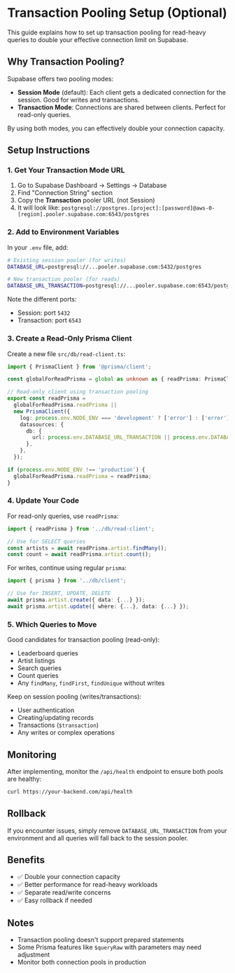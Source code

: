 # Transaction Pooling Setup (Optional)

This guide explains how to set up transaction pooling for read-heavy queries to double your effective connection limit on Supabase.

## Why Transaction Pooling?

Supabase offers two pooling modes:
- **Session Mode** (default): Each client gets a dedicated connection for the session. Good for writes and transactions.
- **Transaction Mode**: Connections are shared between clients. Perfect for read-only queries.

By using both modes, you can effectively double your connection capacity.

## Setup Instructions

### 1. Get Your Transaction Mode URL

1. Go to Supabase Dashboard → Settings → Database
2. Find "Connection String" section
3. Copy the **Transaction** pooler URL (not Session)
4. It will look like: `postgresql://postgres.[project]:[password]@aws-0-[region].pooler.supabase.com:6543/postgres`

### 2. Add to Environment Variables

In your `.env` file, add:

```bash
# Existing session pooler (for writes)
DATABASE_URL=postgresql://...pooler.supabase.com:5432/postgres

# New transaction pooler (for reads)
DATABASE_URL_TRANSACTION=postgresql://...pooler.supabase.com:6543/postgres
```

Note the different ports:
- Session: port `5432`
- Transaction: port `6543`

### 3. Create a Read-Only Prisma Client

Create a new file `src/db/read-client.ts`:

```typescript
import { PrismaClient } from '@prisma/client';

const globalForReadPrisma = global as unknown as { readPrisma: PrismaClient };

// Read-only client using transaction pooling
export const readPrisma =
  globalForReadPrisma.readPrisma ||
  new PrismaClient({
    log: process.env.NODE_ENV === 'development' ? ['error'] : ['error'],
    datasources: {
      db: {
        url: process.env.DATABASE_URL_TRANSACTION || process.env.DATABASE_URL,
      },
    },
  });

if (process.env.NODE_ENV !== 'production') {
  globalForReadPrisma.readPrisma = readPrisma;
}
```

### 4. Update Your Code

For read-only queries, use `readPrisma`:

```typescript
import { readPrisma } from '../db/read-client';

// Use for SELECT queries
const artists = await readPrisma.artist.findMany();
const count = await readPrisma.artist.count();
```

For writes, continue using regular `prisma`:

```typescript
import { prisma } from '../db/client';

// Use for INSERT, UPDATE, DELETE
await prisma.artist.create({ data: {...} });
await prisma.artist.update({ where: {...}, data: {...} });
```

### 5. Which Queries to Move

Good candidates for transaction pooling (read-only):
- Leaderboard queries
- Artist listings
- Search queries
- Count queries
- Any `findMany`, `findFirst`, `findUnique` without writes

Keep on session pooling (writes/transactions):
- User authentication
- Creating/updating records
- Transactions (`$transaction`)
- Any writes or complex operations

## Monitoring

After implementing, monitor the `/api/health` endpoint to ensure both pools are healthy:

```bash
curl https://your-backend.com/api/health
```

## Rollback

If you encounter issues, simply remove `DATABASE_URL_TRANSACTION` from your environment and all queries will fall back to the session pooler.

## Benefits

- ✅ Double your connection capacity
- ✅ Better performance for read-heavy workloads
- ✅ Separate read/write concerns
- ✅ Easy rollback if needed

## Notes

- Transaction pooling doesn't support prepared statements
- Some Prisma features like `$queryRaw` with parameters may need adjustment
- Monitor both connection pools in production